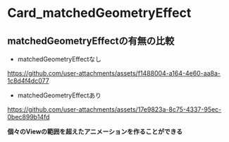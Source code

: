# Card_matchedGeometryEffect
## matchedGeometryEffectの有無の比較
- matchedGeometryEffectなし

https://github.com/user-attachments/assets/f1488004-a164-4e60-aa8a-1c8d4f4dc077

- matchedGeometryEffectあり

https://github.com/user-attachments/assets/17e9823a-8c75-4337-95ec-0bec899b14fd

**個々のViewの範囲を超えたアニメーションを作ることができる**

